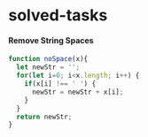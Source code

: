 # solved-tasks

#### Remove String Spaces

```javascript
function noSpace(x){  
  let newStr = '';
  for(let i=0; i<x.length; i++) {
    if(x[i] !== ' ') {
      newStr = newStr + x[i];
    }
  }
  return newStr;
}
```
